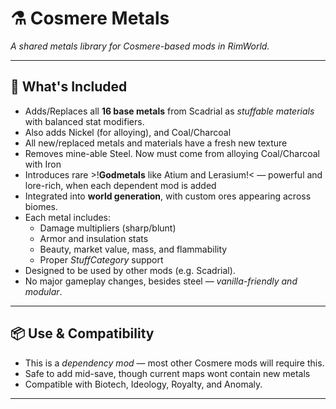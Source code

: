 # ⚗️ Cosmere Metals

*A shared metals library for Cosmere-based mods in RimWorld.*

---

## 🌌 What's Included

- Adds/Replaces all **16 base metals** from Scadrial as *stuffable materials* with balanced stat modifiers.
- Also adds Nickel (for alloying), and Coal/Charcoal
- All new/replaced metals and materials have a fresh new texture
- Removes mine-able Steel. Now must come from alloying Coal/Charcoal with Iron 
- Introduces rare >!**Godmetals** like Atium and Lerasium!< — powerful and lore-rich, when each dependent mod is added
- Integrated into **world generation**, with custom ores appearing across biomes.
- Each metal includes:
    - Damage multipliers (sharp/blunt)
    - Armor and insulation stats
    - Beauty, market value, mass, and flammability
    - Proper *StuffCategory* support
- Designed to be used by other mods (e.g. Scadrial).
- No major gameplay changes, besides steel — *vanilla-friendly and modular*.

---

## 📦 Use & Compatibility

- This is a *dependency mod* — most other Cosmere mods will require this.
- Safe to add mid-save, though current maps wont contain new metals
- Compatible with Biotech, Ideology, Royalty, and Anomaly.

---
